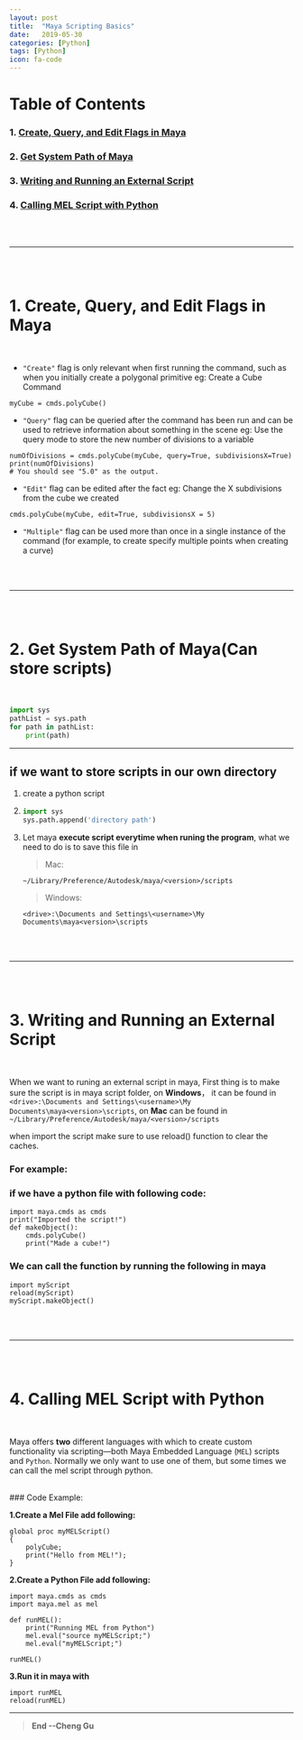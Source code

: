 ```yaml
---
layout: post
title:  "Maya Scripting Basics"
date:   2019-05-30
categories: [Python]
tags: [Python]
icon: fa-code
---
```


# Table of Contents
### 1. [**Create, Query, and Edit Flags in Maya**](#1)
### 2. [**Get System Path of Maya**](#2)
### 3. [**Writing and Running an External Script**](#3)
### 4. [**Calling MEL Script with Python**](#4)

<a name="1"></a>

<br/><br/>

---

<br/><br/>

# 1. Create, Query, and Edit Flags in Maya

<br/>

* `"Create"` flag is only relevant when first running the command, such as when you initially create a polygonal primitive
eg: Create a Cube Command
```
myCube = cmds.polyCube()
```

* `"Query"` flag can be queried after the command has been run and can be used to retrieve information about something in the scene
eg: Use the query mode to store the new number of divisions to a variable
```
numOfDivisions = cmds.polyCube(myCube, query=True, subdivisionsX=True)
print(numOfDivisions)
# You should see "5.0" as the output.
```
* `"Edit"` flag can be edited after the fact
eg: Change the X subdivisions from the cube we created
```
cmds.polyCube(myCube, edit=True, subdivisionsX = 5) 
```

* `"Multiple"` flag can be used more than once in a single instance of the command (for example, to create specify multiple points when creating a curve)

<a name="2"></a>


<br/><br/>

--- 

<br/><br/>

# 2. Get System Path of Maya(Can store scripts)

<br/>

```python
import sys
pathList = sys.path
for path in pathList:
	print(path)
```

---

## if we want to store scripts in our own directory

1. create a python script

2. ```python
   import sys
   sys.path.append('directory path')
   ```

3. Let maya **execute script everytime when runing the program**, what we need to do is to save this file in 

   > Mac:

   ```
   ~/Library/Preference/Autodesk/maya/<version>/scripts
   ```

   > Windows:

   ```
   <drive>:\Documents and Settings\<username>\My Documents\maya<version>\scripts
   ```

<a name="3"></a>

<br/><br/>

---

<br/><br/>

# 3. Writing and Running an External Script

<br/>

When we want to runing an external script in maya, First thing is to make sure the script is in maya script folder, on **Windows**， it can be found in ```<drive>:\Documents and Settings\<username>\My Documents\maya<version>\scripts```, on **Mac** can be found in ```~/Library/Preference/Autodesk/maya/<version>/scripts```

when import the script make sure to use reload() function to clear the caches.

### For example:

### if we have a python file with following code:
```
import maya.cmds as cmds
print("Imported the script!")
def makeObject():
    cmds.polyCube()
    print("Made a cube!")
```

### We can call the function by running the following in maya
```
import myScript
reload(myScript)
myScript.makeObject()
```

<a name="4"></a>

<br/><br/>

--- 

<br/><br/>

# 4. Calling MEL Script with Python

<br/>

Maya offers **two** different languages with which to create custom functionality via scripting—both Maya Embedded Language (`MEL`) scripts and `Python`. Normally we only want to use one of them, but some times we can call the mel script through python.

<br>
### Code Example:


**1.Create a Mel File add following:**

```
global proc myMELScript()
{
    polyCube;
    print("Hello from MEL!");
}
```

**2.Create a Python File add following:**

```
import maya.cmds as cmds
import maya.mel as mel

def runMEL():
    print("Running MEL from Python")
    mel.eval("source myMELScript;")
    mel.eval("myMELScript;")

runMEL()
```

**3.Run it in maya with**

```
import runMEL
reload(runMEL)
```

---

>**End --Cheng Gu**


